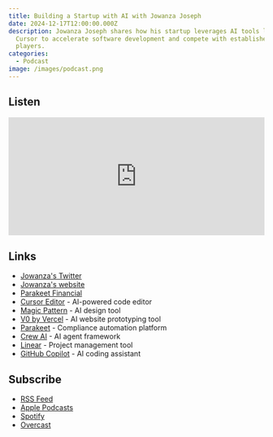 ```yaml
---
title: Building a Startup with AI with Jowanza Joseph
date: 2024-12-17T12:00:00.000Z
description: Jowanza Joseph shares how his startup leverages AI tools like
  Cursor to accelerate software development and compete with established
  players.
categories:
  - Podcast
image: /images/podcast.png
---
```


## Listen 

<iframe src="https://open.spotify.com/embed/episode/5ZmKcu4HgAyAvL5sJFY9mP" width="100%" height="232" frameBorder="0" allowtransparency="true" allow="encrypted-media"></iframe>

## Links

- [Jowanza's Twitter](https://twitter.com/jowanza)
- [Jowanza's website ](https://jowanza.com)
- [Parakeet Financial](https://www.parakeetfinancial.com/)
- [Cursor Editor](https://cursor.sh/) - AI-powered code editor
- [Magic Pattern](https://www.magicpattern.ai/) - AI design tool
- [V0 by Vercel](https://v0.dev/) - AI website prototyping tool
- [Parakeet](https://www.parakeet.ai) - Compliance automation platform
- [Crew AI](https://www.crewai.io/) - AI agent framework
- [Linear](https://linear.app/) - Project management tool
- [GitHub Copilot](https://github.com/features/copilot) - AI coding assistant


## Subscribe 

*   [RSS Feed](https://feedpress.me/intothehopper)
*   [Apple Podcasts](https://podcasts.apple.com/us/podcast/into-the-hopper/id1499693201)
*   [Spotify](https://open.spotify.com/show/63NrgKMVb0VTwkklGboIjy)
*   [Overcast](https://overcast.fm/itunes1499693201/into-the-hopper)

